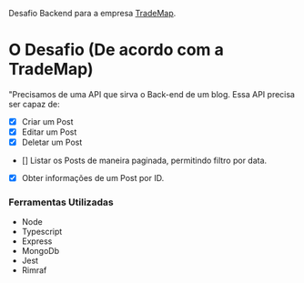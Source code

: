 Desafio Backend para a empresa [TradeMap](https://www.linkedin.com/company/trademaphub).

# O Desafio (De acordo com a TradeMap)

"Precisamos de uma API que sirva o Back-end de um blog. Essa API precisa ser capaz de:

- [x] Criar um Post
- [x] Editar um Post
- [x] Deletar um Post
- [] Listar os Posts de maneira paginada, permitindo filtro por data.
- [x] Obter informações de um Post por ID.

### Ferramentas Utilizadas

- Node
- Typescript
- Express
- MongoDb
- Jest
- Rimraf

